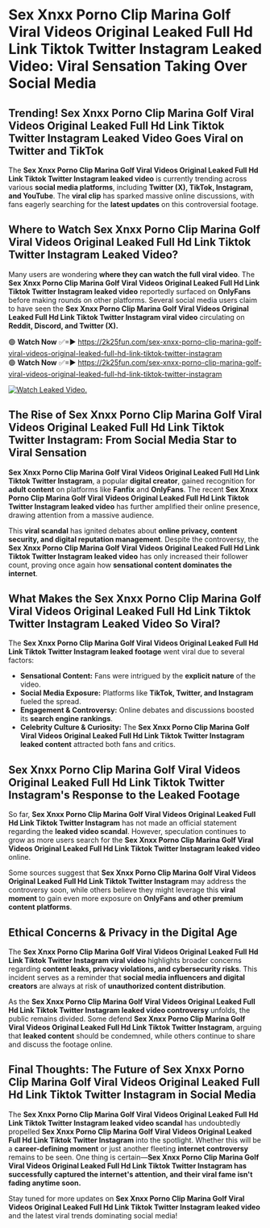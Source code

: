 # Sex ️Xnxx ️Porno Clip Marina Golf Viral Videos Original Leaked Full Hd Link Tiktok Twitter Instagram Leaked Video: Viral Sensation Taking Over Social Media

## **Trending! Sex ️Xnxx ️Porno Clip Marina Golf Viral Videos Original Leaked Full Hd Link Tiktok Twitter Instagram Leaked Video Goes Viral on Twitter and TikTok**
The **Sex ️Xnxx ️Porno Clip Marina Golf Viral Videos Original Leaked Full Hd Link Tiktok Twitter Instagram leaked video** is currently trending across various **social media platforms**, including **Twitter (X), TikTok, Instagram, and YouTube**. The **viral clip** has sparked massive online discussions, with fans eagerly searching for the **latest updates** on this controversial footage.

## **Where to Watch Sex ️Xnxx ️Porno Clip Marina Golf Viral Videos Original Leaked Full Hd Link Tiktok Twitter Instagram Leaked Video?**
Many users are wondering **where they can watch the full viral video**. The **Sex ️Xnxx ️Porno Clip Marina Golf Viral Videos Original Leaked Full Hd Link Tiktok Twitter Instagram leaked video** reportedly surfaced on **OnlyFans** before making rounds on other platforms. Several social media users claim to have seen the **Sex ️Xnxx ️Porno Clip Marina Golf Viral Videos Original Leaked Full Hd Link Tiktok Twitter Instagram viral video** circulating on **Reddit, Discord, and Twitter (X).**

🟢 **Watch Now** ✅=► https://2k25fun.com/sex-️xnxx-️porno-clip-marina-golf-viral-videos-original-leaked-full-hd-link-tiktok-twitter-instagram  
🟢 **Watch Now** ✅=► https://2k25fun.com/sex-️xnxx-️porno-clip-marina-golf-viral-videos-original-leaked-full-hd-link-tiktok-twitter-instagram  

[![Watch Leaked Video.](https://miro.medium.com/v2/resize:fit:828/format:webp/1*cilzJN44JGOrTw9NJCrNHA.gif "Watch Leaked Video")](https://2k25fun.com/sex-️xnxx-️porno-clip-marina-golf-viral-videos-original-leaked-full-hd-link-tiktok-twitter-instagram)

## **The Rise of Sex ️Xnxx ️Porno Clip Marina Golf Viral Videos Original Leaked Full Hd Link Tiktok Twitter Instagram: From Social Media Star to Viral Sensation**
**Sex ️Xnxx ️Porno Clip Marina Golf Viral Videos Original Leaked Full Hd Link Tiktok Twitter Instagram**, a popular **digital creator**, gained recognition for **adult content** on platforms like **Fanfix** and **OnlyFans**. The recent **Sex ️Xnxx ️Porno Clip Marina Golf Viral Videos Original Leaked Full Hd Link Tiktok Twitter Instagram leaked video** has further amplified their online presence, drawing attention from a massive audience.

This **viral scandal** has ignited debates about **online privacy, content security, and digital reputation management**. Despite the controversy, the **Sex ️Xnxx ️Porno Clip Marina Golf Viral Videos Original Leaked Full Hd Link Tiktok Twitter Instagram leaked video** has only increased their follower count, proving once again how **sensational content dominates the internet**.

## **What Makes the Sex ️Xnxx ️Porno Clip Marina Golf Viral Videos Original Leaked Full Hd Link Tiktok Twitter Instagram Leaked Video So Viral?**
The **Sex ️Xnxx ️Porno Clip Marina Golf Viral Videos Original Leaked Full Hd Link Tiktok Twitter Instagram leaked footage** went viral due to several factors:
- **Sensational Content:** Fans were intrigued by the **explicit nature** of the video.
- **Social Media Exposure:** Platforms like **TikTok, Twitter, and Instagram** fueled the spread.
- **Engagement & Controversy:** Online debates and discussions boosted its **search engine rankings**.
- **Celebrity Culture & Curiosity:** The **Sex ️Xnxx ️Porno Clip Marina Golf Viral Videos Original Leaked Full Hd Link Tiktok Twitter Instagram leaked content** attracted both fans and critics.

## **Sex ️Xnxx ️Porno Clip Marina Golf Viral Videos Original Leaked Full Hd Link Tiktok Twitter Instagram's Response to the Leaked Footage**
So far, **Sex ️Xnxx ️Porno Clip Marina Golf Viral Videos Original Leaked Full Hd Link Tiktok Twitter Instagram** has not made an official statement regarding the **leaked video scandal**. However, speculation continues to grow as more users search for the **Sex ️Xnxx ️Porno Clip Marina Golf Viral Videos Original Leaked Full Hd Link Tiktok Twitter Instagram leaked video** online.

Some sources suggest that **Sex ️Xnxx ️Porno Clip Marina Golf Viral Videos Original Leaked Full Hd Link Tiktok Twitter Instagram** may address the controversy soon, while others believe they might leverage this **viral moment** to gain even more exposure on **OnlyFans and other premium content platforms**.

## **Ethical Concerns & Privacy in the Digital Age**
The **Sex ️Xnxx ️Porno Clip Marina Golf Viral Videos Original Leaked Full Hd Link Tiktok Twitter Instagram viral video** highlights broader concerns regarding **content leaks, privacy violations, and cybersecurity risks**. This incident serves as a reminder that **social media influencers and digital creators** are always at risk of **unauthorized content distribution**.

As the **Sex ️Xnxx ️Porno Clip Marina Golf Viral Videos Original Leaked Full Hd Link Tiktok Twitter Instagram leaked video controversy** unfolds, the public remains divided. Some defend **Sex ️Xnxx ️Porno Clip Marina Golf Viral Videos Original Leaked Full Hd Link Tiktok Twitter Instagram**, arguing that **leaked content** should be condemned, while others continue to share and discuss the footage online.

## **Final Thoughts: The Future of Sex ️Xnxx ️Porno Clip Marina Golf Viral Videos Original Leaked Full Hd Link Tiktok Twitter Instagram in Social Media**
The **Sex ️Xnxx ️Porno Clip Marina Golf Viral Videos Original Leaked Full Hd Link Tiktok Twitter Instagram leaked video scandal** has undoubtedly propelled **Sex ️Xnxx ️Porno Clip Marina Golf Viral Videos Original Leaked Full Hd Link Tiktok Twitter Instagram** into the spotlight. Whether this will be a **career-defining moment** or just another fleeting **internet controversy** remains to be seen. One thing is certain—**Sex ️Xnxx ️Porno Clip Marina Golf Viral Videos Original Leaked Full Hd Link Tiktok Twitter Instagram has successfully captured the internet's attention, and their viral fame isn't fading anytime soon.**

Stay tuned for more updates on **Sex ️Xnxx ️Porno Clip Marina Golf Viral Videos Original Leaked Full Hd Link Tiktok Twitter Instagram leaked video** and the latest viral trends dominating social media!